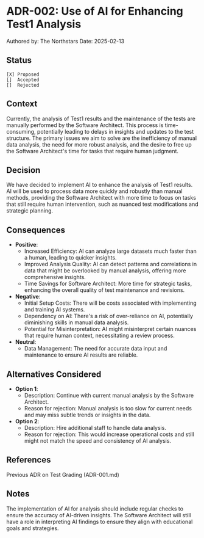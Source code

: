 # ADR-002: Use of AI for Enhancing Test1 Analysis
Authored by: The Northstars
Date: 2025-02-13

## Status

    [X] Proposed
    []  Accepted
    []  Rejected


## Context
Currently, the analysis of Test1 results and the maintenance of the tests are manually performed by the Software Architect. This process is time-consuming, potentially leading to delays in insights and updates to the test structure. The primary issues we aim to solve are the inefficiency of manual data analysis, the need for more robust analysis, and the desire to free up the Software Architect's time for tasks that require human judgment.

## Decision
We have decided to implement AI to enhance the analysis of Test1 results. AI will be used to process data more quickly and robustly than manual methods, providing the Software Architect with more time to focus on tasks that still require human intervention, such as nuanced test modifications and strategic planning.

## Consequences

- **Positive**:
  - Increased Efficiency: AI can analyze large datasets much faster than a human, leading to quicker insights.
  - Improved Analysis Quality: AI can detect patterns and correlations in data that might be overlooked by manual analysis, offering more comprehensive insights.
  - Time Savings for Software Architect: More time for strategic tasks, enhancing the overall quality of test maintenance and revisions.
- **Negative**:
  - Initial Setup Costs: There will be costs associated with implementing and training AI systems.
  - Dependency on AI: There's a risk of over-reliance on AI, potentially diminishing skills in manual data analysis.
  - Potential for Misinterpretation: AI might misinterpret certain nuances that require human context, necessitating a review process.
- **Neutral**:
  - Data Management: The need for accurate data input and maintenance to ensure AI results are reliable.


## Alternatives Considered

- **Option 1**:
  - Description: Continue with current manual analysis by the Software Architect.
  - Reason for rejection: Manual analysis is too slow for current needs and may miss subtle trends or insights in the data.
- **Option 2**:
  - Description: Hire additional staff to handle data analysis.
  - Reason for rejection: This would increase operational costs and still might not match the speed and consistency of AI analysis.


## References
Previous ADR on Test Grading (ADR-001.md)


## Notes
The implementation of AI for analysis should include regular checks to ensure the accuracy of AI-driven insights.
The Software Architect will still have a role in interpreting AI findings to ensure they align with educational goals and strategies.